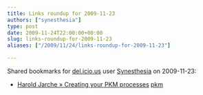 ```yaml
---
title: Links roundup for 2009-11-23
authors: ["synesthesia"]
type: post
date: 2009-11-24T22:00:00+00:00
slug: links-roundup-for-2009-11-23 
aliases: ["/2009/11/24/links-roundup-for-2009-11-23"]

---
```

Shared bookmarks for [del.icio.us][1] user [Synesthesia][2] on 2009-11-23:

  * [Harold Jarche &raquo; Creating your PKM processes][3] 
    [pkm][4] </li> </ul>

 [1]: https://del.icio.us/
 [2]: https://del.icio.us/synesthesia
 [3]: https://www.jarche.com/2009/07/creating-your-pkm-processes
 [4]: https://delicious.com/synesthesia/pkm